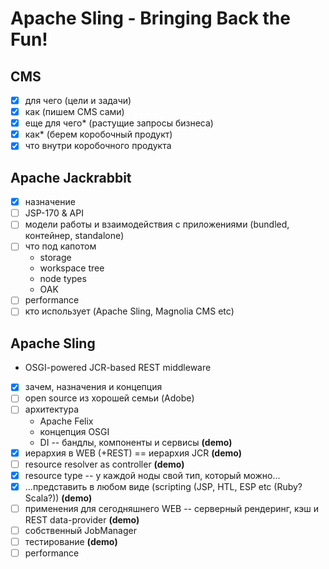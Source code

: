 # Apache Sling - Bringing Back the Fun!

## CMS
- [x] для чего (цели и задачи)
- [x] как (пишем CMS сами)
- [x] еще для чего\* (растущие запросы бизнеса)
- [x] как\* (берем коробочный продукт)
- [x] что внутри коробочного продукта

## Apache Jackrabbit
- [x] назначение
- [ ] JSP-170 & API
- [ ] модели работы и взаимодействия с приложениями (bundled, контейнер, standalone)
- [ ] что под капотом
    - storage
    - workspace tree
    - node types
    - OAK
- [ ] performance
- [ ] кто использует (Apache Sling, Magnolia CMS etc)

## Apache Sling
- OSGI-powered JCR-based REST middleware
- [x] зачем, назначения и концепция
- [ ] open source из хорошей семьи (Adobe)
- [ ] архитектура
    - Apache Felix
    - концепция OSGI
    - DI -- бандлы, компоненты и сервисы **(demo)**
- [x] иерархия в WEB (+REST) == иерархия JCR **(demo)**
- [ ] resource resolver as controller **(demo)**
- [x] resource type -- у каждой ноды свой тип, который можно...
- [x] ...представить в любом виде (scripting (JSP, HTL, ESP etc (Ruby? Scala?)) **(demo)**
- [ ] применения для сегодняшнего WEB -- серверный рендеринг, кэш и REST data-provider **(demo)**
- [ ] собственный JobManager 
- [ ] тестирование **(demo)**
- [ ] performance
